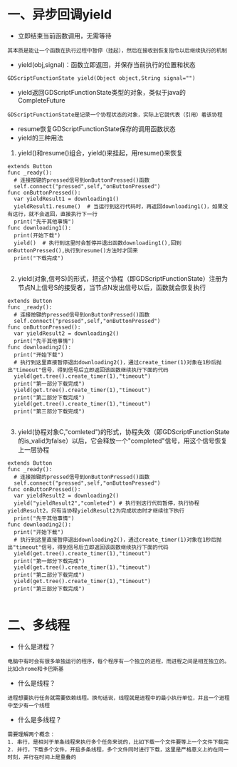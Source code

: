 # 一、异步回调yield
- 立即结束当前函数调用，无需等待
```
其本质是能让一个函数在执行过程中暂停（挂起），然后在接收到恢复指令以后继续执行的机制
```
- yield(obj,signal)：函数立即返回，并保存当前执行的位置和状态
```
GDScriptFunctionState yield(Object object,String signal="")
```
- yield返回GDScriptFunctionState类型的对象，类似于java的CompleteFuture
```
GDScriptFunctionState是记录一个协程状态的对象，实际上它就代表（引用）着该协程
```
- resume恢复GDScriptFunctionState保存的调用函数状态
- yield的三种用法
1. yield()和resume()组合，yield()来挂起，用resume()来恢复
```godot
extends Button
func _ready():
  # 连接按键的pressed信号到onButtonPressed()函数
  self.connect("pressed",self,"onButtonPressed")
func onButtonPressed():
  var yieldResult1 = downloading1()
  yieldResult1.resume()  # 当运行到这行代码时，再返回downloading1()，如果没有这行，就不会返回，直接执行下一行
  print("先干其他事情")
func downloading1():
  print(开始下载")
  yield()  # 执行到这里时会暂停并退出函数downloading1(),回到onButtonPressed(),执行到resume()方法时才回来
  print("下载完成")
  
```
2. yield(对象,信号S)的形式，把这个协程（即GDScriptFunctionState）注册为节点N上信号S的接受者，当节点N发出信号以后，函数就会恢复执行
```godot
extends Button
func _ready():
  # 连接按键的pressed信号到onButtonPressed()函数
  self.connect("pressed",self,"onButtonPressed")
func onButtonPressed():
  var yieldResult2 = downloading2()
  print("先干其他事情")
func downloading2():
  print("开始下载")
  # 执行到这里直接暂停退出downloading2()，通过create_timer(1)对象在1秒后抛出"timeout"信号，得到信号后立即返回该函数继续执行下面的代码
  yield(get.tree().create_timer(1),"timeout")  
  print("第一部分下载完成")
  yield(get.tree().create_timer(1),"timeout")  
  print("第二部分下载完成")
  yield(get.tree().create_timer(1),"timeout")  
  print("第三部分下载完成")
  
```
3. yield(协程对象C,"comleted")的形式，协程失效（即GDScriptFunctionState的is_valid为false）以后，它会释放一个"completed"信号，用这个信号恢复上一层协程
```godot
extends Button
func _ready():
  # 连接按键的pressed信号到onButtonPressed()函数
  self.connect("pressed",self,"onButtonPressed")
func onButtonPressed():
  var yieldResult2 = downloading2()
  yield("yieldResult2","comleted") # 执行到这行代码暂停，执行协程yieldResult2，只有当协程yieldResult2为完成状态时才继续往下执行
  print("先干其他事情")
func downloading2():
  print("开始下载")
  # 执行到这里直接暂停退出downloading2()，通过create_timer(1)对象在1秒后抛出"timeout"信号，得到信号后立即返回该函数继续执行下面的代码
  yield(get.tree().create_timer(1),"timeout")  
  print("第一部分下载完成")
  yield(get.tree().create_timer(1),"timeout")  
  print("第二部分下载完成")
  yield(get.tree().create_timer(1),"timeout")  
  print("第三部分下载完成")
  
```

# 二、多线程

- 什么是进程？
```
电脑中有时会有很多单独运行的程序，每个程序有一个独立的进程，而进程之间是相互独立的。比如chrome和卡巴斯基
```
- 什么是线程？
```
进程想要执行任务就需要依赖线程。换句话说，线程就是进程中的最小执行单位，并且一个进程中至少有一个线程
```
- 什么是多线程？
```
需要理解两个概念：
1. 串行，是相对于单条线程来执行多个任务来说的，比如下载一个文件要等上一个文件下载完
2. 并行，下载多个文件，开启多条线程，多个文件同时进行下载，这里是严格意义上的在同一时刻，并行在时间上是重叠的
```
